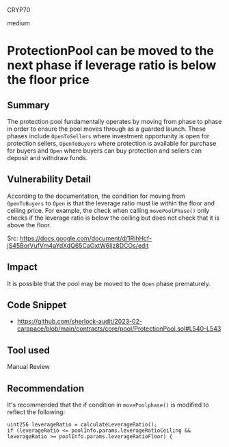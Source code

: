 CRYP70

medium

# ProtectionPool can be moved to the next phase if leverage ratio is below the floor price

## Summary

The protection pool fundamentally operates by moving from phase to phase in order to ensure the pool moves through as a guarded launch. These phases include `OpenToSellers` where investment opportunity is open for protection sellers, `OpenToBuyers` where protection is available for purchase for buyers and `Open` where buyers can buy protection and sellers can deposit and withdraw funds.  

## Vulnerability Detail

According to the documentation, the condition for moving from `OpenToBuyers` to `Open` is that the leverage ratio must lie within the floor and ceiling price. For example, the check when calling `movePoolPhase()` only checks if the leverage ratio is below the ceiling but does not check that it is above the floor.

Src:  https://docs.google.com/document/d/1RihHcf-jS45BorVufVm4aYdXdQ65CaOxtW6ljz8DCOs/edit


## Impact

It is possible that the pool may be moved to the `Open` phase prematurely. 

## Code Snippet

- https://github.com/sherlock-audit/2023-02-carapace/blob/main/contracts/core/pool/ProtectionPool.sol#L540-L543

## Tool used

Manual Review

## Recommendation

It's recommended that the if condition in `movePoolphase()` is modified to reflect the following:
```solidity
uint256 leverageRatio = calculateLeverageRatio();
if (leverageRatio <= poolInfo.params.leverageRatioCeiling && leverageRatio >= poolInfo.params.leverageRatioFloor) {
```



